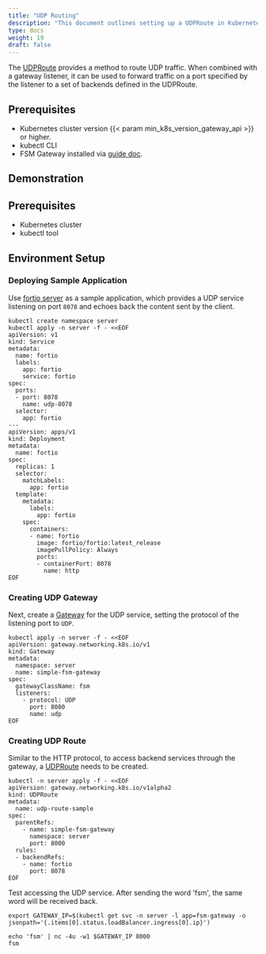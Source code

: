 ```yaml
---
title: "UDP Routing"
description: "This document outlines setting up a UDPRoute in Kubernetes to route UDP traffic through an FSM Gateway, using Fortio server as a sample application."
type: docs
weight: 19
draft: false
---
```


The [UDPRoute](https://gateway-api.sigs.k8s.io/reference/spec/#gateway.networking.k8s.io/v1alpha2.UDPRoute) provides a method to route UDP traffic. When combined with a gateway listener, it can be used to forward traffic on a port specified by the listener to a set of backends defined in the UDPRoute.

## Prerequisites

- Kubernetes cluster version {{< param min_k8s_version_gateway_api >}} or higher.
- kubectl CLI
- FSM Gateway installed via [guide doc](/guides/traffic_management/ingress/fsm_gateway/installation).

## Demonstration

## Prerequisites

- Kubernetes cluster
- kubectl tool

## Environment Setup

### Deploying Sample Application

Use [fortio server](https://github.com/fortio/fortio) as a sample application, which provides a UDP service listening on port `8078` and echoes back the content sent by the client.

```shell
kubectl create namespace server
kubectl apply -n server -f - <<EOF
apiVersion: v1
kind: Service
metadata:
  name: fortio
  labels:
    app: fortio
    service: fortio
spec:
  ports:
  - port: 8078
    name: udp-8078
  selector:
    app: fortio
---
apiVersion: apps/v1
kind: Deployment
metadata:
  name: fortio
spec:
  replicas: 1
  selector:
    matchLabels:
      app: fortio
  template:
    metadata:
      labels:
        app: fortio
    spec:
      containers:
      - name: fortio
        image: fortio/fortio:latest_release
        imagePullPolicy: Always
        ports:
        - containerPort: 8078
          name: http
EOF
```

### Creating UDP Gateway

Next, create a [Gateway](https://gateway-api.sigs.k8s.io/reference/spec/#gateway.networking.k8s.io/v1alpha2.Gateway) for the UDP service, setting the protocol of the listening port to `UDP`.

```shell
kubectl apply -n server -f - <<EOF
apiVersion: gateway.networking.k8s.io/v1
kind: Gateway
metadata:
  namespace: server
  name: simple-fsm-gateway
spec:
  gatewayClassName: fsm
  listeners:
    - protocol: UDP
      port: 8000
      name: udp
EOF
```

### Creating UDP Route

Similar to the HTTP protocol, to access backend services through the gateway, a [UDPRoute](https://gateway-api.sigs.k8s.io/reference/spec/#gateway.networking.k8s.io/v1alpha2.UDPRoute) needs to be created.

```shell
kubectl -n server apply -f - <<EOF
apiVersion: gateway.networking.k8s.io/v1alpha2
kind: UDPRoute
metadata:
  name: udp-route-sample
spec:
  parentRefs:
    - name: simple-fsm-gateway
      namespace: server
      port: 8000
  rules:
  - backendRefs:
    - name: fortio
      port: 8078
EOF
```

Test accessing the UDP service. After sending the word 'fsm', the same word will be received back.

```shell
export GATEWAY_IP=$(kubectl get svc -n server -l app=fsm-gateway -o jsonpath='{.items[0].status.loadBalancer.ingress[0].ip}')

echo 'fsm' | nc -4u -w1 $GATEWAY_IP 8000
fsm
```